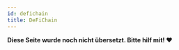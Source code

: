 ```yaml
---
id: defichain
title: DeFiChain
---
```


**Diese Seite wurde noch nicht übersetzt. Bitte hilf mit! ❤**
